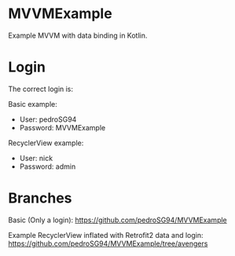# MVVMExample

Example MVVM with data binding in Kotlin.

# Login

The correct login is:

Basic example: 

* User: pedroSG94
* Password: MVVMExample

RecyclerView example:

* User: nick
* Password: admin

# Branches

Basic (Only a login): https://github.com/pedroSG94/MVVMExample

Example RecyclerView inflated with Retrofit2 data and login:  https://github.com/pedroSG94/MVVMExample/tree/avengers